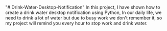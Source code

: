 "# Drink-Water-Desktop-Notification" 
In this project,
I have shown how to create a drink water desktop notification using Python,
In our daily life, we ​​need to drink a lot of water but due to busy work we don't remember it, 
so my project will remind you every hour to stop work and drink water.
